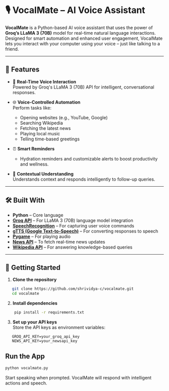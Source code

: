 # 🎙️ VocalMate – AI Voice Assistant

**VocalMate** is a Python-based AI voice assistant that uses the power of **Groq’s LLaMA 3 (70B)** model for real-time natural language interactions. Designed for smart automation and enhanced user engagement, VocalMate lets you interact with your computer using your voice – just like talking to a friend.

---

## 🚀 Features

- 🎤 **Real-Time Voice Interaction**  
  Powered by Groq's LLaMA 3 (70B) API for intelligent, conversational responses.

- 🌐 **Voice-Controlled Automation**  
  Perform tasks like:
  - Opening websites (e.g., YouTube, Google)
  - Searching Wikipedia
  - Fetching the latest news
  - Playing local music
  - Telling time-based greetings

- ⏰ **Smart Reminders**
  - Hydration reminders and customizable alerts to boost productivity and wellness.

- 🧠 **Contextual Understanding**  
  Understands context and responds intelligently to follow-up queries.

---

## 🛠️ Built With

- **Python** – Core language
- **[Groq API](https://groq.com/)** – For LLaMA 3 (70B) language model integration
- **[SpeechRecognition](https://pypi.org/project/SpeechRecognition/)** – For capturing user voice commands
- **[gTTS (Google Text-to-Speech)](https://pypi.org/project/gTTS/)** – For converting responses to speech
- **[Pygame](https://www.pygame.org/)** – For playing audio
- **[News API](https://newsapi.org/)** – To fetch real-time news updates
- **[Wikipedia API](https://pypi.org/project/wikipedia/)** – For answering knowledge-based queries


---

## 🚀 Getting Started

1. **Clone the repository**

```bash
   git clone https://github.com/shrividya-c/vocalmate.git
   cd vocalmate
```

2. **Install dependencies**

```bash
    pip install -r requirements.txt
 ```

3. **Set up your API keys**  
Store the API keys as environment variables:

```env
   GROQ_API_KEY=your_groq_api_key
   NEWS_API_KEY=your_newsapi_key
```

## Run the App
```bash
python vocalmate.py
```
Start speaking when prompted. VocalMate will respond with intelligent actions and speech.